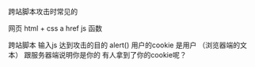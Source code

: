 跨站脚本攻击时常见的

网页 html + css a href
  js 函数
  <script>
    trumpDie();
  </script>
  跨站脚本 输入js 达到攻击的目的 alert()
  用户的cookie 是用户 （浏览器端的文本） 跟服务器端说明你是你的
  有人拿到了你的cookie呢？ 